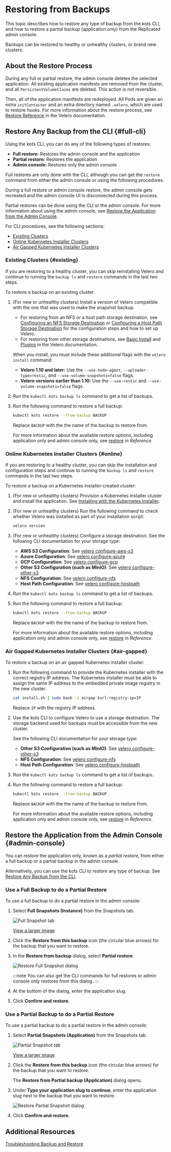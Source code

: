 # Restoring from Backups

This topic describes how to restore any type of backup from the kots CLI, and how to restore a partial backup (application only) from the Replicated admin console.

Backups can be restored to healthy or unhealthy clusters, or brand new clusters.


## About the Restore Process

During any full or partial restore, the admin console deletes the selected application. All existing application manifests are removed from the cluster, and all `PersistentVolumeClaims` are deleted. This action is not reversible.

Then, all of the application manifests are redeployed. All Pods are given an extra `initContainer` and an extra directory named `.velero`, which are used to restore hooks. For more information about the restore process, see [Restore Reference](https://velero.io/docs/v1.9/restore-reference/) in the Velero documentation.

## Restore Any Backup from the CLI {#full-cli}

Using the kots CLI, you can do any of the following types of restores:

- **Full restore:** Restores the admin console and the application
- **Partial restore:** Restores the application
- **Admin console:** Restores only the admin console

Full restores are only done with the CLI, although you can get the `restore` command from either the admin console or using the following procedures. 

During a full restore or admin console restore, the admin console gets recreated and the admin console UI is disconnected during this process.

Partial restores can be done using the CLI or the admin console. For more information about using the admin console, see [Restore the Application from the Admin Console](#admin-console). 

For CLI procedures, see the following sections:

- [Existing Clusters](#existing)
- [Online Kubernetes Installer Clusters](#online)
- [Air Gapped Kubernetes Installer Clusters](#air-gapped)


### Existing Clusters {#existing}

If you are restoring to a healthy cluster, you can skip reinstalling Velero and continue to running the `backup ls` and `restore` commands in the last two steps.

To restore a backup on an existing cluster:

1. (For new or unhealthy clusters) Install a version of Velero compatible with the one that was used to make the snapshot backup.
    * For restoring from an NFS or a host path storage destination, see [Configuring an NFS Storage Destination](snapshots-configuring-nfs) or [Configuring a Host Path Storage Destination](snapshots-configuring-hostpath) for the configuration steps and how to set up Velero.
    * For restoring from other storage destinations, see [Basic Install](https://velero.io/docs/v1.9/basic-install/) and [Plugins](https://velero.io/plugins/) in the Velero documentation.

    When you install, you must include these additional flags with the `velero install` command:

    - **Velero 1.10 and later:** Use the `--use-node-agent`, `--uploader-type=restic`, and `--use-volume-snapshots=false` flags.
    - **Velero versions earlier than 1.10:** Use the `--use-restic` and `--use-volume-snapshots=false` flags. 

1. Run the `kubectl kots backup ls` command to get a list of backups.

1. Run the following command to restore a full backup: 

    ```bash
    kubectl kots restore --from-backup BACKUP
    ```
    Replace `BACKUP` with the the name of the backup to restore from.
    
    For more information about the available restore options, including application only and admin console only, see [restore](/reference/kots-cli-restore-index/) in _Reference_.

### Online Kubernetes Installer Clusters {#online}

If you are restoring to a healthy cluster, you can skip the installation and configuration steps and continue to running the `backup ls` and `restore` commands in the last two steps.

To restore a backup on a Kubernetes installer-created cluster:

1. (For new or unhealthy clusters) Provision a Kubernetes installer cluster and install the application. See [Installing with the Kubernetes Installer](installing-embedded-cluster).

1. (For new or unhealthy clusters) Run the following command to check whether Velero was installed as part of your installation script:

    ```bash
    velero version
    ```
1. (For new or unhealthy clusters) Configure a storage destination. See the following CLI documentation for your storage type:

    * **AWS S3 Configuration**: See [velero configure-aws-s3](/reference/kots-cli-velero-configure-aws-s3/)
    * **Azure Configuration**: See [velero configure-azure](/reference/kots-cli-velero-configure-azure/)
    * **GCP Configuration**: See [velero configure-gcp](/reference/kots-cli-velero-configure-gcp/)
    * **Other S3 Configuration (such as MinIO)**: See [velero configure-other-s3](/reference/kots-cli-velero-configure-other-s3/)
    * **NFS Configuration**: See [velero configure-nfs](/reference/kots-cli-velero-configure-nfs/)
    * **Host Path Configuration**: See [velero configure-hostpath](/reference/kots-cli-velero-configure-hostpath/)

1. Run the `kubectl kots backup ls` command to get a list of backups.

1. Run the following command to restore a full backup: 

    ```bash
    kubectl kots restore --from-backup BACKUP
    ```
    Replace `BACKUP` with the the name of the backup to restore from.
    
    For more information about the available restore options, including application only and admin console only, see [restore](/reference/kots-cli-restore-index/) in _Reference_.

### Air Gapped Kubernetes Installer Clusters {#air-gapped}

To restore a backup on an air gapped Kubernetes installer cluster:

1. Run the following command to provide the Kubernetes installer with the correct registry IP address. The Kubernetes installer must be able to assign the same IP address to the embedded private image registry in the new cluster.

    ```bash
    cat install.sh | sudo bash -s airgap kurl-registry-ip=IP
    ```

    Replace `IP` with the registry IP address.

1. Use the kots CLI to configure Velero to use a storage destination. The storage backend used for backups must be accessible from the new cluster. 

    See the following CLI documentation for your storage type: 

    * **Other S3 Configuration (such as MinIO)**: See [velero configure-other-s3](/reference/kots-cli-velero-configure-other-s3/)
    * **NFS Configuration**: See [velero configure-nfs](/reference/kots-cli-velero-configure-nfs/)
    * **Host Path Configuration**: See [velero configure-hostpath](/reference/kots-cli-velero-configure-hostpath/)

1. Run the `kubectl kots backup ls` command to get a list of backups.

1. Run the following command to restore a full backup: 

    ```bash
    kubectl kots restore --from-backup BACKUP
    ```
    Replace `BACKUP` with the the name of the backup to restore from.
    
    For more information about the available restore options, including application only and admin console only, see [restore](/reference/kots-cli-restore-index/) in _Reference_.

## Restore the Application from the Admin Console {#admin-console}

You can restore the application only, known as a _partial restore_, from either a full backup or a partial backup in the admin console.

Alternatively, you can use the kots CLI to restore any type of backup. See [Restore Any Backup from the CLI](#full-cli).

### Use a Full Backup to do a Partial Restore

To use a full backup to do a partial restore in the admin console:

1. Select **Full Snapshots (Instance)** from the Snapshots tab.

    ![Full Snapshot tab](/images/full-snapshot-tab.png)

    [View a larger image](/images/full-snapshot-tab.png)

1. Click the **Restore from this backup** icon (the circular blue arrows) for the backup that you want to restore.

1. In the **Restore from backup** dialog, select **Partial restore**.

    ![Restore Full Snapshot dialog](/images/restore-backup-dialog.png)

    :::note
    You can also get the CLI commands for full restores or admin console only restores from this dialog.
    :::     

1. At the bottom of the dialog, enter the application slug.

1. Click **Confirm and restore**.

### Use a Partial Backup to do a Partial Restore

To use a partial backup to do a partial restore in the admin console:

1. Select **Partial Snapshots (Application)** from the Snapshots tab.

    ![Partial Snapshot tab](/images/partial-snapshot-tab.png)

    [View a larger image](/images/partial-snapshot-tab.png)

1. Click the **Restore from this backup** icon (the circular blue arrows) for the backup that you want to restore.

    The **Restore from Partial backup (Application)** dialog opens.

1. Under **Type your application slug to continue**, enter the application slug next to the backup that you want to restore.

    ![Restore Partial Snapshot dialog](/images/restore-partial-dialog.png)

1. Click **Confirm and restore**.

## Additional Resources

[Troubleshooting Backup and Restore](snapshots-troubleshooting-backup-restore)
